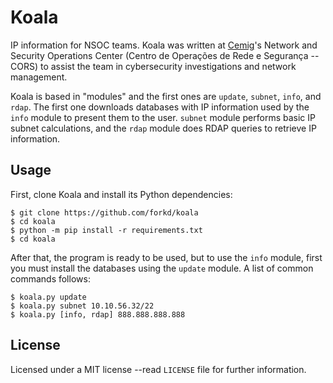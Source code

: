 # Koala
IP information for NSOC teams.  Koala was written at [Cemig](http://www.cemig.com.br)'s Network and Security Operations Center (Centro de Operações de Rede e Segurança -- CORS) to assist the team in cybersecurity investigations and network management.

Koala is based in "modules" and the first ones are `update`, `subnet`, `info`, and `rdap`.  The first one downloads databases with IP information used by the `info` module to present them to the user.  `subnet` module performs basic IP subnet calculations, and the `rdap` module does RDAP queries to retrieve IP information.

## Usage
First, clone Koala and install its Python dependencies:

```
$ git clone https://github.com/forkd/koala
$ cd koala
$ python -m pip install -r requirements.txt
$ cd koala
```

After that, the program is ready to be used, but to use the `info` module, first you must install the databases using the `update` module.  A list of common commands follows:

```
$ koala.py update
$ koala.py subnet 10.10.56.32/22
$ koala.py [info, rdap] 888.888.888.888
```

## License
Licensed under a MIT license --read `LICENSE` file for further information.